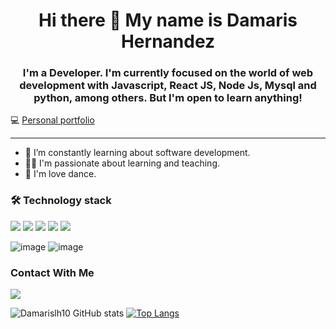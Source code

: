## <h1 align="center">Hi there 👋 My name is Damaris Hernandez</h1>


### <p align="center">I'm a Developer. I'm currently focused on the world of web development with Javascript, React JS, Node Js, Mysql and python, among others. But I'm open to learn anything!<p/> 

💻 <a href="https://damarislh10.github.io/Portafolio_web_personal/" target="_blank" >Personal portfolio</a>

***

* 🔭 I’m constantly learning about software development.
* 👩‍🏫 I'm passionate about learning and teaching.
* 💞️ I'm love dance.

### <g-emoji fallback-src="https://github.githubassets.com/images/icons/emoji/unicode/1f6e0.png">🛠 </g-emoji>Technology stack 
</hr>
<div float=left>
<img src="https://user-images.githubusercontent.com/25181517/192158954-f88814-d510-4564-b285-dff7d6400dad.png" style="max-width: 5%;" >


<img src="https://camo.githubusercontent.com/d738d76484d50c8345c2d01e39364b707285bc7936140858e7909dfe6424efb2/68747470733a2f2f696d672e736869656c64732e696f2f62616467652f2d4353532d3035313232413f7374796c653d666c6174266c6f676f3d43535333266c6f676f436f6c6f723d313537324236" data-canonical-src="https://img.shields.io/badge/-CSS-05122A?style=flat&logo=CSS3&logoColor=1572B6" style="max-width: 10%;">
  

<img src="https://camo.githubusercontent.com/6e8ce928be6e5866e27140eb0bb25479b52137d75ee0196e7b67c91038a9abc3/68747470733a2f2f696d672e736869656c64732e696f2f62616467652f2d4a6176615363726970742d3035313232413f7374796c653d666c6174266c6f676f3d6a617661736372697074" data-canonical-src="https://img.shields.io/badge/-JavaScript-05122A?style=flat&logo=javascript" style="max-width: 100%;">

<img src = "https://camo.githubusercontent.com/1d60a65352c961dc0bc3bfcddb926a34787b47ffced9bcadeaea32962297ef5a/68747470733a2f2f696d672e736869656c64732e696f2f62616467652f2d507974686f6e2d3035313232413f7374796c653d666c6174266c6f676f3d707974686f6e" style="max-width: 100%;">

<img src = "https://camo.githubusercontent.com/09807d60bef7fe173ae782521252fb89febe297cf24bd373c065f340dd63ce34/68747470733a2f2f696d672e736869656c64732e696f2f62616467652f2d4d7953514c2d3035313232413f7374796c653d666c6174266c6f676f3d6d7973716c" style="max-width: 100%;">

![image](https://user-images.githubusercontent.com/77691249/162334215-cbbcb294-debc-44c5-bcb9-a74b63e478be.png)
![image](https://user-images.githubusercontent.com/77691249/162334155-74bf323c-42bf-472d-8bd6-7a50f42d9ec5.png)

</div>
</hr>

### Contact With Me

<a href="https://www.linkedin.com/in/damarishernandezdeveloper/"><img src="https://user-images.githubusercontent.com/77691249/162334537-1a05ab0d-93d1-4e51-a800-0faff34d3840.png" target="_blank"/></a>

![Damarislh10 GitHub stats](https://github-readme-stats.vercel.app/api?username=damarislh10&theme=dracula&show_icons=true)
[![Top Langs](https://github-readme-stats.vercel.app/api/top-langs/?username=damarislh10&langs_count=8&layout=compact&theme=dracula)](https://github.com/damarislh10/github-readme-stats)
